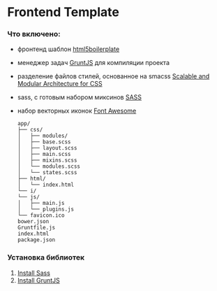 #  Frontend Template

### Что включено:

- фронтенд шаблон [html5boilerplate](https://html5boilerplate.com/)
- менеджер задач [GruntJS](http://gruntjs.com/) для компиляции проекта
- разделение файлов стилей, основанное на smacss [Scalable and Modular Architecture for CSS](https://smacss.com/)
- sass, c готовым набором миксинов [SASS](http://sass-lang.com/)
- набор векторных иконок [Font Awesome](http://fortawesome.github.io/Font-Awesome/)

    ```
    app/
    ├── css/
    │   ├── modules/
    │   ├── base.scss
    │   ├── layout.scss
    │   ├── main.scss
    │   ├── mixins.scss
    │   └── modules.scss
    │   └── states.scss
    ├── html/
    │   └── index.html
    └── i/
    └── js/
    │   ├── main.js
    │   └── plugins.js
    └── favicon.ico
    bower.json
    Gruntfile.js
    index.html
    package.json
    ```

### Установка библиотек

1. [Install Sass](http://sass-lang.com/install)
2. [Install GruntJS](http://gruntjs.com/getting-started)